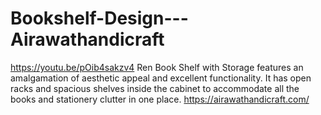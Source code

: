 # Bookshelf-Design---Airawathandicraft
https://youtu.be/pOib4sakzv4  Ren Book Shelf with Storage features an amalgamation of aesthetic appeal and excellent functionality. It has open racks and spacious shelves inside the cabinet to accommodate all the books and stationery clutter in one place. https://airawathandicraft.com/
